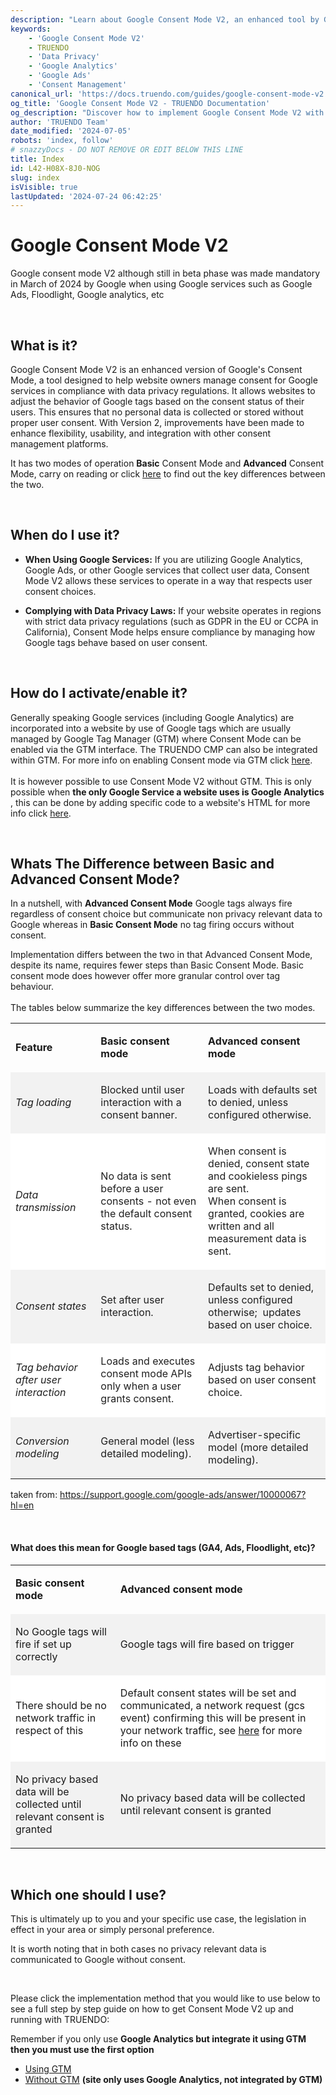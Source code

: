 ```yaml
---
description: "Learn about Google Consent Mode V2, an enhanced tool by Google to help website owners manage consent for Google services in compliance with data privacy regulations. Follow step-by-step instructions to enable Consent Mode V2 with or without Google Tag Manager (GTM). Last updated July 5, 2024.\n"
keywords:
    - 'Google Consent Mode V2'
    - TRUENDO
    - 'Data Privacy'
    - 'Google Analytics'
    - 'Google Ads'
    - 'Consent Management'
canonical_url: 'https://docs.truendo.com/guides/google-consent-mode-v2'
og_title: 'Google Consent Mode V2 - TRUENDO Documentation'
og_description: "Discover how to implement Google Consent Mode V2 with TRUENDO. Manage consent for Google services and ensure compliance with data privacy regulations.\n"
author: 'TRUENDO Team'
date_modified: '2024-07-05'
robots: 'index, follow'
# snazzyDocs - DO NOT REMOVE OR EDIT BELOW THIS LINE
title: Index
id: L42-H08X-8J0-NOG
slug: index
isVisible: true
lastUpdated: '2024-07-24 06:42:25'
---
```

# Google Consent Mode V2

Google consent mode V2 although still in beta phase was made mandatory in March of 2024 by Google when using Google services such as Google Ads, Floodlight, Google analytics, etc

<br />

## What is it?

Google Consent Mode V2 is an enhanced version of Google's Consent Mode, a tool designed to help website owners manage consent for Google services in compliance with data privacy regulations. It allows websites to adjust the behavior of Google tags based on the consent status of their users. This ensures that no personal data is collected or stored without proper user consent. With Version 2, improvements have been made to enhance flexibility, usability, and integration with other consent management platforms.

It has two modes of operation **Basic** Consent Mode and **Advanced** Consent Mode, carry on reading or click [here](#whats-the-difference-between-basic-and-advanced-consent-mode) to find out the key differences between the two.

<br />

## When do I use it?

-   **When Using Google Services:** If you are utilizing Google Analytics, Google Ads, or other Google services that collect user data, Consent Mode V2 allows these services to operate in a way that respects user consent choices.
-   **Complying with Data Privacy Laws:** If your website operates in regions with strict data privacy regulations (such as GDPR in the EU or CCPA in California), Consent Mode helps ensure compliance by managing how Google tags behave based on user consent.
    
    <br />
    

## How do I activate/enable it?

Generally speaking Google services (including Google Analytics) are incorporated into a website by use of Google tags which are usually managed by Google Tag Manager (GTM) where Consent Mode can be enabled via the GTM interface. The TRUENDO CMP can also be integrated within GTM. For more info on enabling Consent mode via GTM click [here](http:#?target=0B2-VIYU-VYG-YBL).<br />
<br />
It is however possible to use Consent Mode V2 without GTM. This is only possible when **the only Google Service a website uses is Google Analytics** , this can be done by adding specific code to a website's HTML for more info click [here](http:#?target=VYR-Y9QX-5VO-ULK).

<br />

## Whats The Difference between Basic and Advanced Consent Mode?

In a nutshell, with **Advanced Consent Mode** Google tags always fire regardless of consent choice but communicate non privacy relevant data to Google whereas in **Basic Consent Mode** no tag firing occurs without consent.

Implementation differs between the two in that Advanced Consent Mode, despite its name, requires fewer steps than Basic Consent Mode. Basic consent mode does however offer more granular control over tag behaviour.<br />
<br />
The tables below summarize the key differences between the two modes.

<table><tbody><tr><td><p><strong>Feature</strong></p></td><td><p><strong>Basic consent mode</strong></p></td><td><p><strong>Advanced consent mode</strong></p></td></tr><tr><td style="background-color: rgb(242, 242, 242);"><p><em><span style="color:rgb(31, 31, 31);"><span style="background-color:rgb(242, 242, 242);">Tag loading</span></span></em></p></td><td style="background-color: rgb(242, 242, 242);"><p><span style="color:rgb(31, 31, 31);"><span style="background-color:rgb(242, 242, 242);">Blocked until user interaction with a consent banner.</span></span></p></td><td style="background-color: rgb(242, 242, 242);"><p><span style="color:rgb(31, 31, 31);"><span style="background-color:rgb(242, 242, 242);">Loads with defaults set to denied, unless configured otherwise.</span></span></p></td></tr><tr><td style="background-color: rgb(255, 255, 255);"><p><em><span style="color:rgb(31, 31, 31);"><span style="background-color:rgb(255, 255, 255);">Data transmission</span></span></em></p></td><td style="background-color: rgb(255, 255, 255);"><p><span style="color:rgb(31, 31, 31);"><span style="background-color:rgb(255, 255, 255);">No data is sent before a user consents -&nbsp;not even the default consent status.</span></span></p></td><td style="background-color: rgb(255, 255, 255);"><p><span style="color:rgb(31, 31, 31);"><span style="background-color:rgb(255, 255, 255);">When consent is denied, consent state and cookieless pings are sent.<br>When consent is granted, cookies are written and all measurement data is sent.</span></span></p></td></tr><tr><td style="background-color: rgb(242, 242, 242);"><p><em><span style="color:rgb(31, 31, 31);"><span style="background-color:rgb(242, 242, 242);">Consent states</span></span></em></p></td><td style="background-color: rgb(242, 242, 242);"><p><span style="color:rgb(31, 31, 31);"><span style="background-color:rgb(242, 242, 242);">Set after user interaction.</span></span></p></td><td style="background-color: rgb(242, 242, 242);"><p><span style="color:rgb(31, 31, 31);"><span style="background-color:rgb(242, 242, 242);">Defaults set to denied, unless configured otherwise;&nbsp; updates based on user choice.</span></span></p></td></tr><tr><td style="background-color: rgb(255, 255, 255);"><p><em><span style="color:rgb(31, 31, 31);"><span style="background-color:rgb(255, 255, 255);">Tag behavior after user interaction</span></span></em></p></td><td style="background-color: rgb(255, 255, 255);"><p><span style="color:rgb(31, 31, 31);"><span style="background-color:rgb(255, 255, 255);">Loads and executes consent mode APIs only when a user grants consent.</span></span></p></td><td style="background-color: rgb(255, 255, 255);"><p><span style="color:rgb(31, 31, 31);"><span style="background-color:rgb(255, 255, 255);">Adjusts tag behavior based on user consent choice.</span></span></p></td></tr><tr><td style="background-color: rgb(242, 242, 242);"><p><em><span style="color:rgb(31, 31, 31);"><span style="background-color:rgb(242, 242, 242);">Conversion modeling</span></span></em></p></td><td style="background-color: rgb(242, 242, 242);"><p><span style="color:rgb(31, 31, 31);"><span style="background-color:rgb(242, 242, 242);">General model (less detailed modeling).</span></span></p></td><td style="background-color: rgb(242, 242, 242);"><p><span style="color:rgb(31, 31, 31);"><span style="background-color:rgb(242, 242, 242);">Advertiser-specific model (more detailed modeling).</span></span></p></td></tr></tbody></table>

taken from: https://support.google.com/google-ads/answer/10000067?hl=en

<br />

#### What does this mean for Google based tags (GA4, Ads, Floodlight, etc)?

<table><tbody><tr><td><p><strong>Basic consent mode</strong></p></td><td><p><strong>Advanced consent mode</strong></p></td></tr><tr><td style="background-color: rgb(242, 242, 242);"><p><span style="background-color:rgb(242, 242, 242);">No Google tags will fire if set up correctly</span></p></td><td style="background-color: rgb(242, 242, 242);"><p><span style="background-color:rgb(242, 242, 242);">Google tags will fire based on trigger</span></p></td></tr><tr><td style="background-color: rgb(255, 255, 255);"><p><span style="background-color:rgb(255, 255, 255);">There should be no network traffic in respect of this</span></p></td><td style="background-color: rgb(255, 255, 255);"><p><span style="background-color:rgb(255, 255, 255);">Default consent states will be set and communicated, a network request (gcs event) confirming this will be present in your network traffic, see </span><a href="http:#?target=JRI-GCBU-8GF-ZHS" target="_self"><span style="background-color:rgb(255, 255, 255);">here</span></a><span style="background-color:rgb(255, 255, 255);"> for more info on these</span></p></td></tr><tr><td style="background-color: rgb(242, 242, 242);"><p><span style="background-color:rgb(242, 242, 242);">No privacy based data will be collected until relevant consent is granted</span></p></td><td style="background-color: rgb(242, 242, 242);"><p><span style="background-color:rgb(242, 242, 242);">No privacy based data will be collected until relevant consent is granted</span></p></td></tr></tbody></table>

<br />

## Which one should I use?

This is ultimately up to you and your specific use case, the legislation in effect in your area or simply personal preference.

It is worth noting that in both cases no privacy relevant data is communicated to Google without consent.

<br />

Please click the implementation method that you would like to use below to see a full step by step guide on how to get Consent Mode V2 up and running with TRUENDO:<br />

<div class="sd-callout" data-callout-type="alert">Remember if you only use <strong>Google Analytics but integrate it using GTM then you must use the first option</strong></div>

-   [Using GTM](http:#?target=0B2-VIYU-VYG-YBL)
-   [Without GTM](http:#?target=VYR-Y9QX-5VO-ULK) **(site only uses Google Analytics, not integrated by GTM)**

<br />